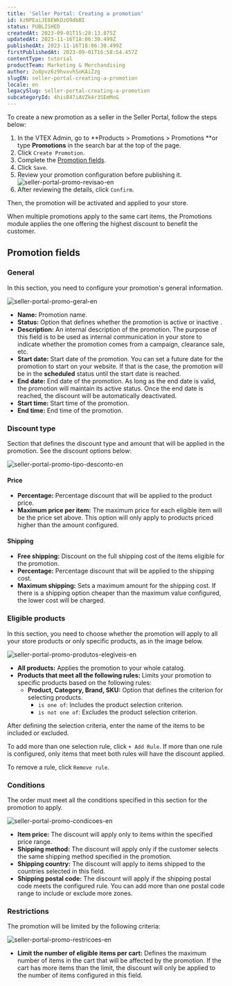 ```yaml
---
title: 'Seller Portal: Creating a promotion'
id: kzNPEaiJE8EWkDzO9dbBI
status: PUBLISHED
createdAt: 2023-09-01T15:28:13.875Z
updatedAt: 2023-11-16T18:06:30.499Z
publishedAt: 2023-11-16T18:06:30.499Z
firstPublishedAt: 2023-09-01T16:58:54.457Z
contentType: tutorial
productTeam: Marketing & Merchandising
author: 2o8pvz6z9hvxvhSoKAiZzg
slugEN: seller-portal-creating-a-promotion
locale: en
legacySlug: seller-portal-creating-a-promotion
subcategoryId: 4hisB47iAVZk4r3SEmMoG
---
```


To create a new promotion as a seller in the Seller Portal, follow the steps below:

1. In the VTEX Admin, go to **Products > Promotions > Promotions **or type **Promotions** in the search bar at the top of the page.
2. Click `Create Promotion`.
3. Complete the [Promotion fields](#promotion-fields).
4. Click `Save`.
5. Review your promotion configuration before publishing it.
![seller-portal-promo-revisao-en](https://raw.githubusercontent.com/vtexdocs/help-center-content/refs/heads/main/docs/en/tutorials/Sellers/Seller%20Portal/seller-portal-creating-a-promotion_1.png)
6. After reviewing the details, click `Confirm`.

Then, the promotion will be activated and applied to your store.

<div class = "alert alert-info">
When multiple promotions apply to the same cart items, the Promotions module applies the one offering the highest discount to benefit the customer.
</div> 

## Promotion fields

### General

In this section, you need to configure your promotion's general information.

![seller-portal-promo-geral-en](https://raw.githubusercontent.com/vtexdocs/help-center-content/refs/heads/main/docs/en/tutorials/Sellers/Seller%20Portal/seller-portal-creating-a-promotion_2.png)

* **Name:** Promotion name.
* **Status:** Option that defines whether the promotion is active <i class="fas-toggle-on"></i> or inactive <i class="fas-toggle-off"></i>.
* **Description:** An internal description of the promotion. The purpose of this field is to be used as internal communication in your store to indicate whether the promotion comes from a campaign, clearance sale, etc.
* **Start date:** Start date of the promotion. You can set a future date for the promotion to start on your website. If that is the case, the promotion will be in the **scheduled** status until the start date is reached.
* **End date:** End date of the promotion. As long as the end date is valid, the promotion will maintain its active status. Once the end date is reached, the discount will be automatically deactivated.
* **Start time:** Start time of the promotion.
* **End time:** End time of the promotion.

### Discount type

Section that defines the discount type and amount that will be applied in the promotion. See the discount options below:

![seller-portal-promo-tipo-desconto-en](https://raw.githubusercontent.com/vtexdocs/help-center-content/refs/heads/main/docs/en/tutorials/Sellers/Seller%20Portal/seller-portal-creating-a-promotion_3.png)

#### Price

* **Percentage:** Percentage discount that will be applied to the product price.
* **Maximum price per item:** The maximum price for each eligible item will be the price set above. This option will only apply to products priced higher than the amount configured.

#### Shipping

* **Free shipping:** Discount on the full shipping cost of the items eligible for the promotion.
* **Percentage:** Percentage discount that will be applied to the shipping cost.
* **Maximum shipping:** Sets a maximum amount for the shipping cost. If there is a shipping option cheaper than the maximum value configured, the lower cost will be charged.

### Eligible products

In this section, you need to choose whether the promotion will apply to all your store products or only specific products, as in the image below.

![seller-portal-promo-produtos-elegiveis-en](https://raw.githubusercontent.com/vtexdocs/help-center-content/refs/heads/main/docs/en/tutorials/Sellers/Seller%20Portal/seller-portal-creating-a-promotion_4.png)

* **All products:** Applies the promotion to your whole catalog.
* **Products that meet all the following rules:** Limits your promotion to specific products based on the following rules:
  * **Product, Category, Brand, SKU:** Option that defines the criterion for selecting products.
    * `is one of`: Includes the product selection criterion.
    * `is not one of`: Excludes the product selection criterion.

After defining the selection criteria, enter the name of the items to be included or excluded.

To add more than one selection rule, click `+ Add Rule`. If more than one rule is configured, only items that meet both rules will have the discount applied.

To remove a rule, click <i class="fas-trash-can"></i> `Remove rule`.

### Conditions

The order must meet all the conditions specified in this section for the promotion to apply.

![seller-portal-promo-condicoes-en](https://raw.githubusercontent.com/vtexdocs/help-center-content/refs/heads/main/docs/en/tutorials/Sellers/Seller%20Portal/seller-portal-creating-a-promotion_5.png)

* **Item price:** The discount will apply only to items within the specified price range.
* **Shipping method:** The discount will apply only if the customer selects the same shipping method specified in the promotion.
* **Shipping country:** The discount will apply to items shipped to the countries selected in this field.
* **Shipping postal code:** The discount will apply if the shipping postal code meets the configured rule. You can add more than one postal code range to include or exclude more zones.

### Restrictions

The promotion will be limited by the following criteria:

![seller-portal-promo-restricoes-en](https://raw.githubusercontent.com/vtexdocs/help-center-content/refs/heads/main/docs/en/tutorials/Sellers/Seller%20Portal/seller-portal-creating-a-promotion_6.png)

* **Limit the number of eligible items per cart:** Defines the maximum number of items in the cart that will be affected by the promotion. If the cart has more items than the limit, the discount will only be applied to the number of items configured in this field.
